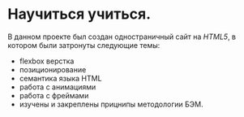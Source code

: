 # Научиться учиться.

В данном проекте был создан одностраничный сайт на *HTML5*, в котором были затронуты следующие темы:
* flexbox верстка
* позиционирование
* семантика языка HTML
* работа с анимациями
* работа с фреймами
* изучены и закреплены прицнипы методологии БЭМ.
